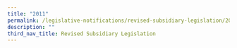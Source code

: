 ```yaml
---
title: "2011"
permalink: /legislative-notifications/revised-subsidiary-legislation/2011/
description: ""
third_nav_title: Revised Subsidiary Legislation
---
```

